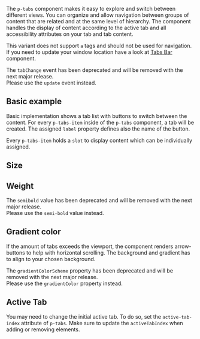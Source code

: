 <ComponentHeading name="Tabs"></ComponentHeading>

The `p-tabs` component makes it easy to explore and switch between different views. You can organize and allow
navigation between groups of content that are related and at the same level of hierarchy. The component handles the
display of content according to the active tab and all accessibility attributes on your tab and tab content.

This variant does not support `a` tags and should not be used for navigation. If you need to update your window location
have a look at [Tabs Bar](components/tabs-bar) component.

<TableOfContents></TableOfContents>

<Notification heading="Deprecation hint" state="warning">
  The <code>tabChange</code> event has been deprecated and will be removed with the next major release.<br>
  Please use the <code>update</code> event instead.
</Notification>

## Basic example

Basic implementation shows a tab list with buttons to switch between the content. For every `p-tabs-item` inside of the
`p-tabs` component, a tab will be created. The assigned `label` property defines also the name of the button.

Every `p-tabs-item` holds a `slot` to display content which can be individually assigned.

<Playground :markup="basic" :config="config"></Playground>

## Size

<Playground :markup="sizeMarkup" :config="config">
  <SelectOptions v-model="size" :values="sizes" name="size"></SelectOptions>
</Playground>

## Weight

<Notification heading="Deprecation hint" state="warning">
  The <code>semibold</code> value has been deprecated and will be removed with the next major release.<br>
  Please use the <code>semi-bold</code> value instead.
</Notification>

<Playground :markup="weightMarkup" :config="config">
  <SelectOptions v-model="weight" :values="weights" name="weight"></SelectOptions>
</Playground>

## Gradient color

If the amount of tabs exceeds the viewport, the component renders arrow-buttons to help with horizontal scrolling. The
background and gradient has to align to your chosen background.

<Notification heading="Deprecation hint" state="warning">
  The <code>gradientColorScheme</code> property has been deprecated and will be removed with the next major release.<br>
  Please use the <code>gradientColor</code> property instead.
</Notification>

<Playground :markup="gradientColorMarkup" :config="{ ...config, backgroundColor: gradientColor }">
  <SelectOptions v-model="gradientColor" :values="gradientColors" name="gradientColor"></SelectOptions>
</Playground>

## Active Tab

You may need to change the initial active tab. To do so, set the `active-tab-index` attribute of `p-tabs`. Make sure to
update the `activeTabIndex` when adding or removing elements.

<Playground :markup="activeTab" :config="config"></Playground>

<script lang="ts">
import Vue from 'vue';
import Component from 'vue-class-component';
import { TABS_BAR_SIZES, TABS_BAR_WEIGHTS, TABS_BAR_WEIGHTS_DEPRECATED } from '../tabs-bar/tabs-bar-utils';
import { GRADIENT_COLORS } from '../scroller/scroller-utils'; 

const buildTabsItem = (name: string, index: number) => 
`  <p-tabs-item label="Tab ${name}">
    <p-text>Tab Content ${name}</p-text>
  </p-tabs-item>`;
  
@Component
export default class Code extends Vue {
  config = { themeable: true };

  basic =
`<p-tabs>
${['One', 'Two', 'Three'].map(buildTabsItem).join('\n')}
</p-tabs>`;

  size = 'medium';
  sizes = [...TABS_BAR_SIZES, "{ base: 'small', l: 'medium' }"];
  get sizeMarkup() {
    return `<p-tabs size="${this.size}">
${['One', 'Two', 'Three'].map(buildTabsItem).join('\n')}
</p-tabs>`;
  }

  weight = 'semi-bold';
  weights = TABS_BAR_WEIGHTS.map(item => TABS_BAR_WEIGHTS_DEPRECATED.includes(item) ? item + ' (deprecated)' : item);;
  get weightMarkup() {
    return `<p-tabs weight="${this.weight}">
${['One', 'Two', 'Three'].map(buildTabsItem).join('\n')}
</p-tabs>`;
  }

  gradientColor = 'background-surface';
  gradientColors = GRADIENT_COLORS;
  get gradientColorMarkup() {
    return `<p-tabs gradient-color="${this.gradientColor}">
${['One', 'Two', 'Three', 'Four', 'Five', 'Six', 'Seven', 'Eight', 'Nine', 'Ten', 'Eleven', 'Twelve', 'Thirteen', 'Fourteen', 'Fifteen', 'Sixteen', 'Seventeen', 'Eighteen', 'Nineteen', 'Twenty']
  .map(buildTabsItem).join('\n')}
</p-tabs>`;
  }
    
  activeTab =
`<p-tabs active-tab-index="1">
${['One', 'Two', 'Three'].map(buildTabsItem).join('\n')}
</p-tabs>`;
}
</script>
